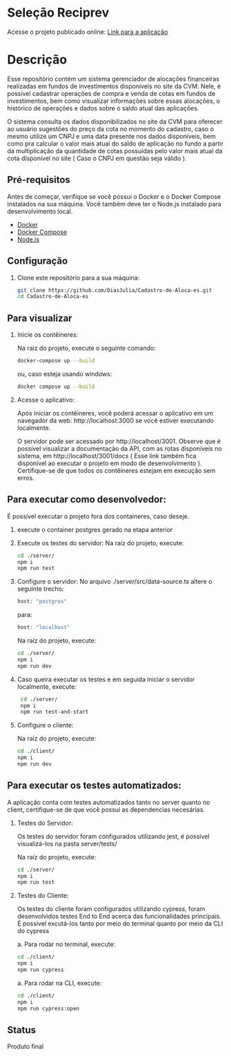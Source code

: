 # Seleção Reciprev

Acesse o projeto publicado online: [Link para a aplicação](https://p3000-z1ba3a963-z32c5ffa7-gtw.z1304890a.xmx.sh)

# Descrição
Esse repositório contém um sistema gerenciador de alocações financeiras realizadas em fundos de investimentos disponíveis no site da CVM. Nele, é possível cadastrar operações de compra e venda de cotas em fundos de investimentos, bem como visualizar informações sobre essas alocações, o histórico de operações e dados sobre o saldo atual das aplicações.

O sistema consulta os dados disponibilizados no site da CVM para oferecer ao usuário sugestões do preço da cota no momento do cadastro, caso o mesmo utilize um CNPJ e uma data presente nos dados disponíveis, bem como pra calcular o valor mais atual do saldo de aplicação no fundo a partir da multiplicação da quantidade de cotas possuídas pelo valor mais atual da cota disponível no site ( Caso o CNPJ em questão seja válido ).

## Pré-requisitos

Antes de começar, verifique se você possui o Docker e o Docker Compose instalados na sua máquina. Você também deve ter o Node.js instalado para desenvolvimento local.

- [Docker](https://docs.docker.com/get-docker/)
- [Docker Compose](https://docs.docker.com/compose/install/)
- [Node.js](https://nodejs.org/)

## Configuração

1. Clone este repositório para a sua máquina:

   ```bash
   git clone https://github.com/DiasJulia/Cadastro-de-Aloca-es.git
   cd Cadastro-de-Aloca-es
   ```

## Para visualizar

1. Inicie os contêineres:

    Na raiz do projeto, execute o seguinte comando:

    ```bash
    docker-compose up --build
    ```

    ou, caso esteja usando windows:

    ```bash
    docker compose up --build
    ```

2. Acesse o aplicativo:

    Após iniciar os contêineres, você poderá acessar o aplicativo em um navegador da web: http://localhost:3000 se você estiver executando localmente.
    
    O servidor pode ser acessado por http://localhost/3001. Observe que é possível visualizar a documentação da API, com as rotas disponíveis no sistema, em http://localhost/3001/docs ( Esse link também fica disponível ao executar o projeto em modo de desenvolvimento ).
    Certifique-se de que todos os contêineres estejam em execução sem erros.

## Para executar como desenvolvedor:

É possível executar o projeto fora dos containeres, caso deseje.

1. execute o container postgres gerado na etapa anterior

2. Execute os testes do servidor:
    Na raíz do projeto, execute:

    ```bash
    cd ./server/
    npm i
    npm run test
   ```

3. Configure o servidor:
    No arquivo ./server/src/data-source.ts altere o seguinte trecho:

    ```javascript
    host: "postgres"
    ```

    para:

    ```javascript
    host: "localhost"
    ```
    
    Na raíz do projeto, execute:

    ```bash
    cd ./server/
    npm i
    npm run dev
   ```

4. Caso queira executar os testes e em seguida iniciar o servidor localmente, execute:

   ```bash
    cd ./server/
    npm i
    npm run test-and-start
   ```

5. Configure o cliente:

    Na raíz do projeto, execute:

    ```bash
    cd ./client/
    npm i
    npm run dev
   ```

## Para executar os testes automatizados:
A aplicação conta com testes automatizados tanto no server quanto no client, certifique-se de que você possui as dependencias necesárias.

1. Testes do Servidor:

    Os testes do servidor foram configurados utilizando jest, é possível visualizá-los na pasta server/tests/

    Na raíz do projeto, execute:

    ```bash
    cd ./server/
    npm i
    npm run test
   ```

2. Testes do Cliente:

    Os testes do cliente foram configurados utilizando cypress, foram desenvolvidos testes End to End acerca das funcionalidades principais. É possível excutá-los tanto por meio do terminal quanto por meio da CLI do cypress

    a. Para rodar no terminal, execute:
        
    ```bash
    cd ./client/
    npm i
    npm run cypress
   ```

   a. Para rodar na CLI, execute:
        
    ```bash
    cd ./client/
    npm i
    npm run cypress:open
   ```
   
## Status
Produto final